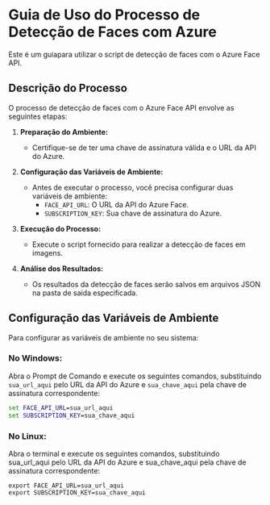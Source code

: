 # Guia de Uso do Processo de Detecção de Faces com Azure

Este é um guiapara utilizar o script de detecção de faces com o Azure Face API.

## Descrição do Processo

O processo de detecção de faces com o Azure Face API envolve as seguintes etapas:

1. **Preparação do Ambiente:**
   - Certifique-se de ter uma chave de assinatura válida e o URL da API do Azure.

2. **Configuração das Variáveis de Ambiente:**
   - Antes de executar o processo, você precisa configurar duas variáveis de ambiente:
     - `FACE_API_URL`: O URL da API do Azure Face.
     - `SUBSCRIPTION_KEY`: Sua chave de assinatura do Azure.

3. **Execução do Processo:**
   - Execute o script fornecido para realizar a detecção de faces em imagens.

4. **Análise dos Resultados:**
   - Os resultados da detecção de faces serão salvos em arquivos JSON na pasta de saída especificada.

## Configuração das Variáveis de Ambiente

Para configurar as variáveis de ambiente no seu sistema:

### No Windows:

Abra o Prompt de Comando e execute os seguintes comandos, substituindo `sua_url_aqui` pelo URL da API do Azure e `sua_chave_aqui` pela chave de assinatura correspondente:

```cmd
set FACE_API_URL=sua_url_aqui
set SUBSCRIPTION_KEY=sua_chave_aqui
```

### No Linux:

Abra o terminal e execute os seguintes comandos, substituindo sua_url_aqui pelo URL da API do Azure e sua_chave_aqui pela chave de assinatura correspondente:
```
export FACE_API_URL=sua_url_aqui
export SUBSCRIPTION_KEY=sua_chave_aqui
```


